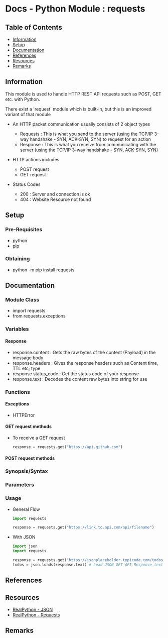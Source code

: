 # Docs - Python Module : requests

## Table of Contents
- [Information](#information)
- [Setup](#setup)
- [Documentation](#documentation)
- [References](#references)
- [Resources](#resources)
- [Remarks](#remarks)

## Information

This module is used to handle HTTP REST API requests such as POST, GET etc. with Python.

There exist a 'request' module which is built-in, but this is an improved variant of that module

- An HTTP packet communication usually consists of 2 object types
	+ Requests : This is what you send to the server (using the TCP/IP 3-way handshake - SYN, ACK-SYN, SYN) to request for an action
	+ Response : This is what you receive from communicating with the server (using the TCP/IP 3-way handshake - SYN, ACK-SYN, SYN) 

- HTTP actions includes
	+ POST request
	+ GET request

- Status Codes
	+ 200 : Server and connection is ok
	+ 404 : Website Resource not found

## Setup

### Pre-Requisites

- python
- pip

### Obtaining

+ python -m pip install requests

## Documentation

### Module Class

+ import requests
+ from requests.exceptions

### Variables

#### Response

+ response.content : Gets the raw bytes of the content (Payload) in the message body
+ response.headers : Gives the response headers such as Content time, TTL etc; type <dict>
+ response.status_code : Get the status code of your response
+ response.text : Decodes the content raw bytes into string for use

### Functions

#### Exceptions

+ HTTPError

#### GET request methods

+ To receive a GET request
	```python
	response = requests.get("https://api.github.com")
	```


#### POST request methods



### Synopsis/Syntax



### Parameters

### Usage

- General Flow
	```python
	import requests

	response = requests.get("https://link.to.api.com/api/filename")
	```

- With JSON
	```python
	import json
	import requests

	response = requests.get("https://jsonplaceholder.typicode.com/todos") # Download JSON API GET request
	todos = json.loads(response.text) # Load JSON GET API Response text
	```

## References

## Resources

+ [RealPython - JSON](https://realpython.com/python-json/)
+ [RealPython - Requests](https://realpython.com/python-requests/)

## Remarks

